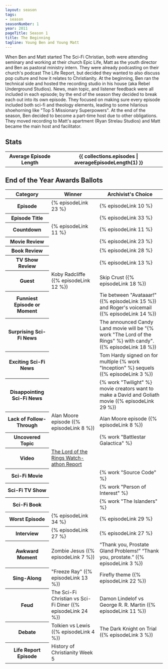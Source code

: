 ```yaml
---
layout: season
tags:
- season
seasonNumber: 1
year: 2011
pageTitle: Season 1
title: The Beginning
tagline: Young Ben and Young Matt
---
```

<div class="columns">
<div class="column is-half">
When Ben and Matt started The Sci-Fi Christian, both were attending seminary and working at their church Epic Life, Matt as the youth director and Ben as pastoral ministry intern. They were already podcasting on their church's podcast The Life Report, but decided they wanted to also discuss pop culture and how it relates to Christianity. At the beginning, Ben ran the technical side and hosted the recording studio in his house (aka Rebel Underground Studios). News, main topic, and listener feedback were all included in each episode; by the end of the season they decided to break each out into its own episode. They focused on making sure every episode included both sci-fi and theology elements, leading to some hilarious shoehorning like "Top 5 Missionary Superpowers". At the end of the season, Ben decided to become a part-time host due to other obligations. They moved recording to Matt's apartment (Ryan Strelau Studios) and Matt became the main host and facilitator.
</div>
</div>



## Stats
<table class="table is-striped">
<tbody>
    <tr>
        <th>Average Episode Length</th>
        <th>{{ collections.episodes | averageEpisodeLength(1) }}</th>
    </tr>
</tbody>
</table>



## End of the Year Awards Ballots
<table class="table is-striped">
    <thead>
        <tr>
            <th>Category</th>
            <th>Winner</th>
            <th class="archivist">Archivist's Choice</th>
        </tr>
    </thead>
    <tbody>
        <tr>
            <th>Episode</th>
            <td>{% episodeLink 23 %}</td>
            <td>{% episodeLink 10 %}</td>
        </tr>
        <tr>
            <th>Episode Title</th>
            <td></td>
            <td>{% episodeLink 33 %}</td>
        </tr>
        <tr>
            <th>Countdown</th>
            <td>{% episodeLink 11 %}</td>
            <td>{% episodeLink 11 %}</td>
        </tr>
        <tr>
            <th>Movie Review</th>
            <td></td>
            <td>{% episodeLink 23 %}</td>
        </tr>
        <tr>
            <th>Book Review</th>
            <td></td>
            <td>{% episodeLink 28 %}</td>
        </tr>
        <tr>
            <th>TV Show Review</th>
            <td></td>
            <td>{% episodeLink 13 %}</td>
        </tr>
        <tr>
            <th>Guest</th>
            <td>Koby Radcliffe ({% episodeLink 12 %})</td>
            <td>Skip Crust ({% episodeLink 18 %})</td>
        </tr>
        <tr>
            <th>Funniest Episode or Moment</th>
            <td></td>
            <td>Tie between "Avataaar!" ({% episodeLink 15 %}) and Roger's voicemail ({% episodeLink 14 %})</td>
        </tr>
        <tr>
            <th>Surprising Sci-Fi News</th>
            <td></td>
            <td>The announced Candy Land movie will be "{% work "The Lord of the Rings" %} with candy". ({% episodeLink 18 %})</td>
        </tr>
        <tr>
            <th>Exciting Sci-Fi News</th>
            <td></td>
            <td>Tom Hardy signed on for multiple {% work "Inception" %} sequels ({% episodeLink 3 %})</td>
        </tr>
        <tr>
            <th>Disappointing Sci-Fi News</th>
            <td></td>
            <td>{% work "Twilight" %} movie creators want to make a David and Goliath movie ({% episodeLink 29 %})</td>
        </tr>
        <tr>
            <th>Lack of Follow-Through</th>
            <td>Alan Moore episode ({% episodeLink 8 %})</td>
            <td>Alan Moore episode ({% episodeLink 8 %})</td>
        </tr>
        <tr>
            <th>Uncovered Topic</th>
            <td></td>
            <td>{% work "Battlestar Galactica" %}</td>
        </tr>
        <tr>
            <th>Video</th>
            <td><a href="https://youtu.be/iFvCdZmtByI">The Lord of the Rings Watch-athon Report</a></td>
            <td></td>
        </tr>
        <tr>
            <th>Sci-Fi Movie</th>
            <td></td>
            <td>{% work "Source Code" %}</td>
        </tr>
        <tr>
            <th>Sci-Fi TV Show</th>
            <td></td>
            <td>{% work "Person of Interest" %}</td>
        </tr>
        <tr>
            <th>Sci-Fi Book</th>
            <td></td>
            <td>{% work "The Islanders" %}</td>
        </tr>
        <tr>
            <th>Worst Episode</th>
            <td>{% episodeLink 34 %}</td>
            <td>{% episodeLink 29 %}</td>
        </tr>
        <!-- special for this year -->
        <tr>
            <th>Interview</th>
            <td>{% episodeLink 27 %}</td>
            <td>{% episodeLink 27 %}</td>
        </tr>
        <tr>
            <th>Awkward Moment</th>
            <td>Zombie Jesus ({% episodeLink 7 %})</td>
            <td><q class="ben inline">Thank you, Prostate Gland Problems!</q> <q class="matt inline">Thank you, prostate.</q> ({% episodeLink 3 %})</td>
        </tr>
        <tr>
            <th>Sing-Along</th>
            <td>"Freeze Ray" ({% episodeLink 13 %})</td>
            <td>Firefly theme ({% episodeLink 22 %})</td>
        </tr>
        <tr>
            <th>Feud</th>
            <td>The Sci-Fi Christian vs Sci-Fi Diner ({% episodeLink 24 %})</td>
            <td>Damon Lindelof vs George R. R. Martin ({% episodeLink 11 %})</td>
        </tr>
        <tr>
            <th>Debate</th>
            <td>Tolkien vs Lewis ({% episodeLink 4 %})</td>
            <td>The Dark Knight on Trial ({% episodeLink 3 %})</td>
        </tr>
        <tr>
            <th>Life Report Episode</th>
            <td>History of Christianity Week 5</td>
            <td></td>
        </tr>
    </tbody>
</table>